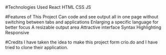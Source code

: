#Technologies Used
React
HTML
CSS
JS

#Features of This Project
Can code and see output all in one page without switching between tabs and applications
Enlarging a specific language for better focus
A resizable output area
Attractive interface
Syntax Highlighting
Responsive

#Credits
I have taken the idea to make this project form crio.do and I have tried to clone their application.
